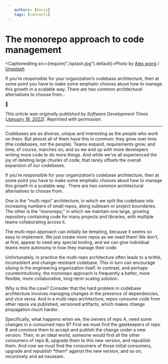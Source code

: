 ```yaml
---
    authors: [benjy]
    tags: [concepts]
---
```


# The monorepo approach to code management

<CaptionedImg src={require("./splash.jpg").default}>Photo by [Alex wong](https://unsplash.com/@killerfvith?utm_source=ghost&utm_medium=referral&utm_campaign=api-credit) / [Unsplash](https://unsplash.com/?utm_source=ghost&utm_medium=referral&utm_campaign=api-credit)</CaptionedImg>

If you’re responsible for your organization’s codebase architecture, then at some point you have to make some emphatic choices about how to manage this growth in a scalable way. There are two common architectural alternatives to choose from...

<!--truncate-->

📰

_This article was originally published by Software Development Times ([January 18, 2022](https://sdtimes.com/softwaredev/the-monorepo-approach-to-code-management/)). Reprinted with permission._

---

Codebases are as diverse, unique and interesting as the people who work on them. But almost all of them have this in common: they grow over time (the codebases, not the people). Teams expand, requirements grow, and time, of course, marches on; and so we end up with more developers writing more code to do more things. And while we’ve all experienced the joy of deleting large chunks of code, that rarely offsets the overall expansion of our codebases.

If you’re responsible for your organization’s codebase architecture, then at some point you have to make some emphatic choices about how to manage this growth in a scalable way.  There are two common architectural alternatives to choose from.

One is the “multi-repo” architecture, in which we split the codebase into increasing numbers of small repos, along subteam or project boundaries. The other is the “monorepo,” in which we maintain one large, growing repository containing code for many projects and libraries, with multiple teams collaborating across it.

The multi-repo approach can initially be tempting, because it seems so easy to implement. We just create more repos as we need them! We don’t, at first, appear to need any special tooling, and we can give individual teams more autonomy in how they manage their code.

Unfortunately, in practice the multi-repo architecture often leads to a brittle, inconsistent and change-resistant codebase. This in turn can encourage siloing in the engineering organization itself. In contrast, and perhaps counterintuitively, the monorepo approach is frequently a better, more flexible, more collaborative, long-term scaling solution.

Why is this the case? Consider that the hard problem in codebase architecture involves managing changes in the presence of dependencies, and vice versa. And in a multi-repo architecture, repos consume code from other repos via published, versioned artifacts, which makes change propagation much harder.

Specifically, what happens when we, the owners of repo A, need some changes in a consumed repo B? First we must find the gatekeepers of repo B and convince them to accept and publish the change under a new version. Then, in an ideal world, someone would find all the other consumers of repo B, upgrade them to this new version, and republish them. And now we must find the consumers of those initial consumers, upgrade and republish \*them\* against the new version, and so on, recursively and ad nauseam.